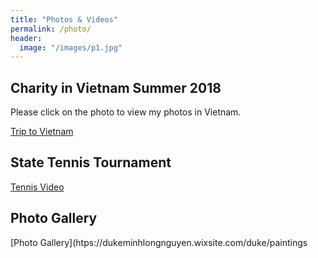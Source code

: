 ```yaml
---
title: "Photos & Videos"
permalink: /photo/
header:
  image: "/images/p1.jpg"
---
```


## Charity in Vietnam Summer 2018

Please click on the photo to view my photos in Vietnam.

[Trip to Vietnam](https://dukeminhlongnguyen.wixsite.com/duke/photos)

## State Tennis Tournament

[Tennis Video](https://dukeminhlongnguyen.wixsite.com/duke)

## Photo Gallery
[Photo Gallery](htps://dukeminhlongnguyen.wixsite.com/duke/paintings
